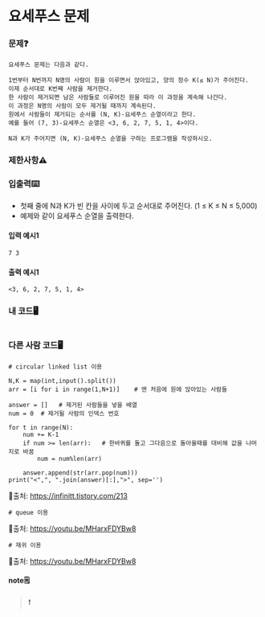 # 요세푸스 문제

### 문제❓
```
요세푸스 문제는 다음과 같다.

1번부터 N번까지 N명의 사람이 원을 이루면서 앉아있고, 양의 정수 K(≤ N)가 주어진다. 
이제 순서대로 K번째 사람을 제거한다. 
한 사람이 제거되면 남은 사람들로 이루어진 원을 따라 이 과정을 계속해 나간다. 
이 과정은 N명의 사람이 모두 제거될 때까지 계속된다. 
원에서 사람들이 제거되는 순서를 (N, K)-요세푸스 순열이라고 한다. 
예를 들어 (7, 3)-요세푸스 순열은 <3, 6, 2, 7, 5, 1, 4>이다.

N과 K가 주어지면 (N, K)-요세푸스 순열을 구하는 프로그램을 작성하시오.
```

### 제한사항⚠️


### 입출력⌨️
* 첫째 줄에 N과 K가 빈 칸을 사이에 두고 순서대로 주어진다. (1 ≤ K ≤ N ≤ 5,000)
* 예제와 같이 요세푸스 순열을 출력한다.

#### 입력 예시1
```
7 3
```
#### 출력 예시1
```
<3, 6, 2, 7, 5, 1, 4>
```


### 내 코드🖥️
```

```

### 다른 사람 코드🖥️
```
# circular linked list 이용

N,K = map(int,input().split())
arr = [i for i in range(1,N+1)]    # 맨 처음에 원에 앉아있는 사람들

answer = []   # 제거된 사람들을 넣을 배열
num = 0  # 제거될 사람의 인덱스 번호

for t in range(N):
    num += K-1  
    if num >= len(arr):   # 한바퀴를 돌고 그다음으로 돌아올때를 대비해 값을 나머지로 바꿈  
        num = num%len(arr)
 
    answer.append(str(arr.pop(num)))
print("<",", ".join(answer)[:],">", sep='')
```
🔗출처: https://infinitt.tistory.com/213

```
# queue 이용
```
🔗출처: https://youtu.be/MHarxFDYBw8

```
# 재귀 이용
```
🔗출처: https://youtu.be/MHarxFDYBw8

#### note🗒️
> 
>
>❗

